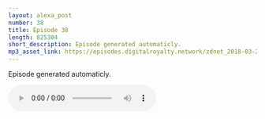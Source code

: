 ```yaml
---
layout: alexa_post
number: 38
title: Episode 38
length: 825304
short_description: Episode generated automaticly.
mp3_asset_link: https://episodes.digitalroyalty.network/zdnet_2018-03-21_01-00-03.mp3
---
```


Episode generated automaticly.

<audio controls>
    <source src="{{ page.mp3_asset_link }}" type="audio/mpeg">
</audio>